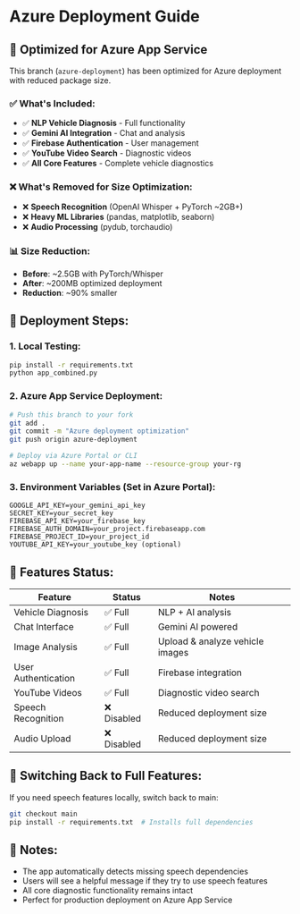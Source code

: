 # Azure Deployment Guide

## 🚀 Optimized for Azure App Service

This branch (`azure-deployment`) has been optimized for Azure deployment with reduced package size.

### ✅ What's Included:
- ✅ **NLP Vehicle Diagnosis** - Full functionality
- ✅ **Gemini AI Integration** - Chat and analysis 
- ✅ **Firebase Authentication** - User management
- ✅ **YouTube Video Search** - Diagnostic videos
- ✅ **All Core Features** - Complete vehicle diagnostics

### ❌ What's Removed for Size Optimization:
- ❌ **Speech Recognition** (OpenAI Whisper + PyTorch ~2GB+)
- ❌ **Heavy ML Libraries** (pandas, matplotlib, seaborn)
- ❌ **Audio Processing** (pydub, torchaudio)

### 📊 Size Reduction:
- **Before**: ~2.5GB with PyTorch/Whisper
- **After**: ~200MB optimized deployment
- **Reduction**: ~90% smaller

## 🔧 Deployment Steps:

### 1. **Local Testing**:
```bash
pip install -r requirements.txt
python app_combined.py
```

### 2. **Azure App Service Deployment**:
```bash
# Push this branch to your fork
git add .
git commit -m "Azure deployment optimization"
git push origin azure-deployment

# Deploy via Azure Portal or CLI
az webapp up --name your-app-name --resource-group your-rg
```

### 3. **Environment Variables** (Set in Azure Portal):
```
GOOGLE_API_KEY=your_gemini_api_key
SECRET_KEY=your_secret_key
FIREBASE_API_KEY=your_firebase_key
FIREBASE_AUTH_DOMAIN=your_project.firebaseapp.com
FIREBASE_PROJECT_ID=your_project_id
YOUTUBE_API_KEY=your_youtube_key (optional)
```

## 🎯 Features Status:

| Feature | Status | Notes |
|---------|---------|--------|
| Vehicle Diagnosis | ✅ Full | NLP + AI analysis |
| Chat Interface | ✅ Full | Gemini AI powered |
| Image Analysis | ✅ Full | Upload & analyze vehicle images |
| User Authentication | ✅ Full | Firebase integration |
| YouTube Videos | ✅ Full | Diagnostic video search |
| Speech Recognition | ❌ Disabled | Reduced deployment size |
| Audio Upload | ❌ Disabled | Reduced deployment size |

## 🔄 Switching Back to Full Features:

If you need speech features locally, switch back to main:
```bash
git checkout main
pip install -r requirements.txt  # Installs full dependencies
```

## 📝 Notes:
- The app automatically detects missing speech dependencies
- Users will see a helpful message if they try to use speech features
- All core diagnostic functionality remains intact
- Perfect for production deployment on Azure App Service